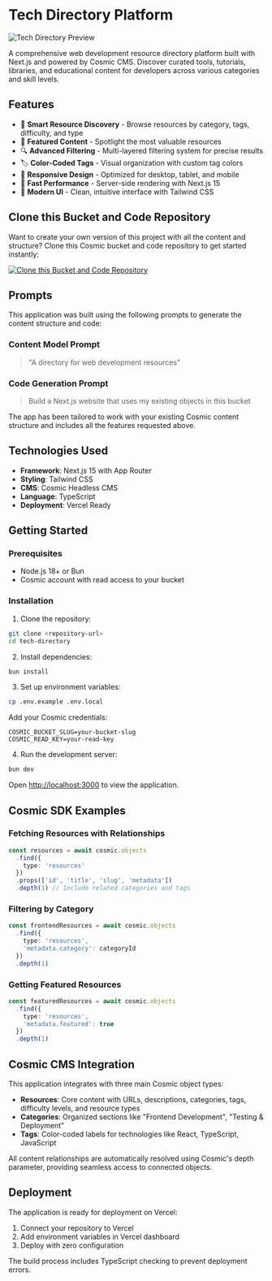 # Tech Directory Platform

![Tech Directory Preview](https://imgix.cosmicjs.com/ef6b99a0-a044-11ed-81f2-f50e185dd248-HRojPd--G7k.jpg?w=1200&h=300&fit=crop&auto=format,compress)

A comprehensive web development resource directory platform built with Next.js and powered by Cosmic CMS. Discover curated tools, tutorials, libraries, and educational content for developers across various categories and skill levels.

## Features

- 🎯 **Smart Resource Discovery** - Browse resources by category, tags, difficulty, and type
- 🌟 **Featured Content** - Spotlight the most valuable resources
- 🔍 **Advanced Filtering** - Multi-layered filtering system for precise results
- 🏷️ **Color-Coded Tags** - Visual organization with custom tag colors
- 📱 **Responsive Design** - Optimized for desktop, tablet, and mobile
- 🚀 **Fast Performance** - Server-side rendering with Next.js 15
- 🎨 **Modern UI** - Clean, intuitive interface with Tailwind CSS

## Clone this Bucket and Code Repository

Want to create your own version of this project with all the content and structure? Clone this Cosmic bucket and code repository to get started instantly:

[![Clone this Bucket and Code Repository](https://img.shields.io/badge/Clone%20this%20Bucket-29abe2?style=for-the-badge&logo=cosmic&logoColor=white)](https://app.cosmic-staging.com/projects/new?clone_bucket=688f928d70106502cd8408cf&clone_repository=688f94a970106502cd840903)

## Prompts

This application was built using the following prompts to generate the content structure and code:

### Content Model Prompt

> "A directory for web development resources"

### Code Generation Prompt

> Build a Next.js website that uses my existing objects in this bucket

The app has been tailored to work with your existing Cosmic content structure and includes all the features requested above.

## Technologies Used

- **Framework**: Next.js 15 with App Router
- **Styling**: Tailwind CSS
- **CMS**: Cosmic Headless CMS
- **Language**: TypeScript
- **Deployment**: Vercel Ready

## Getting Started

### Prerequisites

- Node.js 18+ or Bun
- Cosmic account with read access to your bucket

### Installation

1. Clone the repository:
```bash
git clone <repository-url>
cd tech-directory
```

2. Install dependencies:
```bash
bun install
```

3. Set up environment variables:
```bash
cp .env.example .env.local
```

Add your Cosmic credentials:
```env
COSMIC_BUCKET_SLUG=your-bucket-slug
COSMIC_READ_KEY=your-read-key
```

4. Run the development server:
```bash
bun dev
```

Open [http://localhost:3000](http://localhost:3000) to view the application.

## Cosmic SDK Examples

### Fetching Resources with Relationships
```typescript
const resources = await cosmic.objects
  .find({
    type: 'resources'
  })
  .props(['id', 'title', 'slug', 'metadata'])
  .depth(1) // Include related categories and tags
```

### Filtering by Category
```typescript
const frontendResources = await cosmic.objects
  .find({
    type: 'resources',
    'metadata.category': categoryId
  })
  .depth(1)
```

### Getting Featured Resources
```typescript
const featuredResources = await cosmic.objects
  .find({
    type: 'resources',
    'metadata.featured': true
  })
  .depth(1)
```

## Cosmic CMS Integration

This application integrates with three main Cosmic object types:

- **Resources**: Core content with URLs, descriptions, categories, tags, difficulty levels, and resource types
- **Categories**: Organized sections like "Frontend Development", "Testing & Deployment"
- **Tags**: Color-coded labels for technologies like React, TypeScript, JavaScript

All content relationships are automatically resolved using Cosmic's depth parameter, providing seamless access to connected objects.

## Deployment

The application is ready for deployment on Vercel:

1. Connect your repository to Vercel
2. Add environment variables in Vercel dashboard
3. Deploy with zero configuration

The build process includes TypeScript checking to prevent deployment errors.

<!-- README_END -->